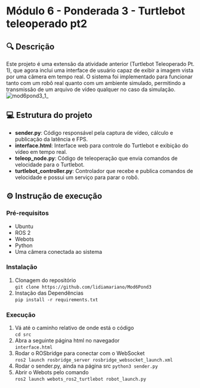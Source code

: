# Módulo 6 - Ponderada 3 - Turtlebot teleoperado pt2
## 🔍 Descrição
Este projeto é uma extensão da atividade anterior (Turtlebot Teleoperado Pt. 1), que agora inclui uma interface de usuário capaz de exibir a imagem vista por uma câmera em tempo real. O sistema foi implementado para funcionar tanto com um robô real quanto com um ambiente simulado, permitindo a transmissão de um arquivo de vídeo qualquer no caso da simulação.
![mod6pond3_1_](https://github.com/lidiamariano/Mod6Pond3/assets/123901342/9d180069-b3c9-40c3-8c9d-ab09925678d8)

## 💻 Estrutura do projeto
- **sender.py**: Código responsável pela captura de vídeo, cálculo e publicação da latência e FPS.
- **interface.html**: Interface web para controle do Turtlebot e exibição do vídeo em tempo real.
- **teleop_node.py**: Código de teleoperação que envia comandos de velocidade para o Turtlebot.
- **turtlebot_controller.py**: Controlador que recebe e publica comandos de velocidade e possui um serviço para parar o robô.
## ⚙️ Instrução de execução
### Pré-requisitos
- Ubuntu
- ROS 2
- Webots
- Python
- Uma câmera conectada ao sistema
### Instalação
1) Clonagem do repositório <br/>
`git clone https://github.com/lidiamariano/Mod6Pond3`
2) Instação das Dependências <br/>
`pip install -r requirements.txt`
### Execução
1) Vá até o caminho relativo de onde está o código <br/>
`cd src`
2) Abra a seguinte página html no navegador <br/>
`interface.html`
3) Rodar o ROSbridge para conectar com o WebSocket <br/>
`ros2 launch rosbridge_server rosbridge_websocket_launch.xml`
4) Rodar o sender.py, ainda na página src
`python3 sender.py`
5) Abrir o Webots pelo comando <br/>
`ros2 launch webots_ros2_turtlebot robot_launch.py`




